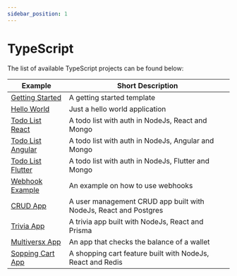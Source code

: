 ```yaml
---
sidebar_position: 1
---
```


# TypeScript

The list of available TypeScript projects can be found below:

<!-- <table><thead><tr><th width="427">Example</th><th width="321">Short Description</th></tr></thead><tbody><tr><td><a href="getting-started.md">Getting Started</a></td><td>A getting started template</td></tr><tr><td><a href="hello-world.md">Hello World</a></td><td>Just a hello world application</td></tr><tr><td><a href="todo-list.md">Todo List React</a></td><td>A todo list with auth in NodeJs, React and Mongo</td></tr><tr><td><a href="todo-list-angular.md">Todo List Angular</a></td><td>A todo list with auth in NodeJs, Angular and Mongo</td></tr><tr><td><a href="todo-list-flutter.md">Todo List Flutter</a></td><td>A todo list with auth in NodeJs, Flutter and Mongo</td></tr><tr><td><a href="webhook-example.md">Webhook Example</a></td><td>An example on how to use webhooks</td></tr><tr><td><a href="crud-application.md">CRUD App</a></td><td>A user management CRUD app built with NodeJs, React and Postgres</td></tr><tr><td><a href="trivia-application.md">Trivia App</a></td><td>A trivia app built with NodeJs, React and Prisma</td></tr><tr><td><a href="multiversx-integration.md">Multiversx App</a></td><td>An app that checks the balance of a wallet</td></tr><tr><td><a href="shopping-cart.md">Shopping Cart App</a></td><td>A shopping cart feature built with NodeJs, React and Redis</td></tr></tbody></table> -->

| Example                                             | Short Description                                                |
| --------------------------------------------------- | ---------------------------------------------------------------- |
| [Getting Started](typescript/getting-started)       | A getting started template                                       |
| [Hello World](typescript/hello-world)               | Just a hello world application                                   |
| [Todo List React](typescript/todo-list)             | A todo list with auth in NodeJs, React and Mongo                 |
| [Todo List Angular](typescript/todo-list-angular)   | A todo list with auth in NodeJs, Angular and Mongo               |
| [Todo List Flutter](typescript/todo-list-flutter)   | A todo list with auth in NodeJs, Flutter and Mongo               |
| [Webhook Example](typescript/webhook-example)       | An example on how to use webhooks                                |
| [CRUD App](typescript/crud-application)             | A user management CRUD app built with NodeJs, React and Postgres |
| [Trivia App](typescript/trivia-application)         | A trivia app built with NodeJs, React and Prisma                 |
| [Multiversx App](typescript/multiversx-integration) | An app that checks the balance of a wallet                       |
| [Sopping Cart App](typescript/shopping-cart)        | A shopping cart feature built with NodeJs, React and Redis       |
